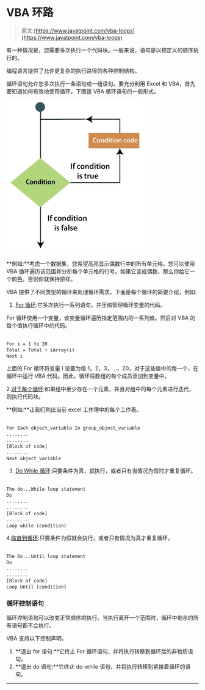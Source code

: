 # VBA 环路

> 原文:[https://www.javatpoint.com/vba-loops](https://www.javatpoint.com/vba-loops)

有一种情况是，您需要多次执行一个代码块。一般来说，语句是以预定义的顺序执行的。

编程语言提供了允许更复杂的执行路径的各种控制结构。

循环语句允许您多次执行一条语句或一组语句。要充分利用 Excel 和 VBA，首先要知道如何有效地使用循环。下图是 VBA 循环语句的一般形式。

![VBA Loops](img/50a92db60114cca6a0ade25c7a680df6.png)

**例如:**考虑一个数据集，您希望高亮显示偶数行中的所有单元格。您可以使用 VBA 循环遍历该范围并分析每个单元格的行号。如果它变成偶数，那么你给它一个颜色。否则你就保持原样。

VBA 提供了不同类型的循环来处理循环需求。下面是每个循环的简要介绍，例如:

1. [For 循环](vba-for-loop):它多次执行一系列语句，并压缩管理循环变量的代码。

For 循环使用一个变量，该变量循环遍历指定范围内的一系列值。然后对 VBA 的每个值执行循环中的代码。

```

For i = 1 to 20
Total = Total + iArray(i)  
Next i

```

上面的 For 循环将变量 I 设置为值 1，2，3，...，20，对于这些值中的每一个，在循环中运行 VBA 代码。因此，循环将数组的每个成员添加到变量中。

2.[对于每个循环](vba-for-each-loop):如果组中至少存在一个元素，并且对组中的每个元素进行迭代，则执行代码块。

**例如:**让我们列出当前 excel 工作簿中的每个工作表。

```

For Each object_variable In group_object_variable
........
........
[Block of code]
........
Next object_variable

```

3. [Do While 循环](vba-do-while-loop):只要条件为真，就执行，或者只有当情况为假时才重复循环。

```

The do...While loop statement 
Do 
........
........
[Block of code]
........
Loop while (condition)

```

4.[做直到循环](vba-do-until-loop):只要条件为假就会执行，或者只有情况为真才重复循环。

```

The Do...Until loop statement 
Do
........
........
[Block of code]
Loop Until [condition]

```

### 循环控制语句

循环控制语句可以改变正常顺序的执行。当执行离开一个范围时，循环中剩余的所有语句都不会执行。

VBA 支持以下控制声明。

1.  **退出 for 语句:**它终止 For 循环语句，并将执行转移到循环后的非物质语句。
2.  **退出 do 语句:**它终止 do-while 语句，并将执行转移到紧接着循环的语句。

* * *